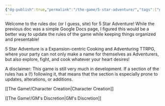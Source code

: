 ```yaml
---
{"dg-publish":true,"permalink":"/the-game/5-star-adventure/","tags":["gardenEntry"]}
---
```





Welcome to the rules doc (or I guess, site) for 5 Star Adventure! While the previous doc was a simple Google Docs page, I figured this would be a better way to update the rules of the game while keeping things organized and presentable!

5 Star Adventure is a Expansion-centric Cooking and Adventuring TTRPG, where your party can not only make a name for themselves as Adventurers, but also explore, fight, and cook whatever your heart desires!

A disclaimer: This game is still very much in development. If a section of the rules has a (!) following it, that means that the section is especially prone to updates, alterations, or additions. 

[[The Game!/Character Creation\|Character Creation]]

[[The Game!/GM's Discretion\|GM's Discretion]]